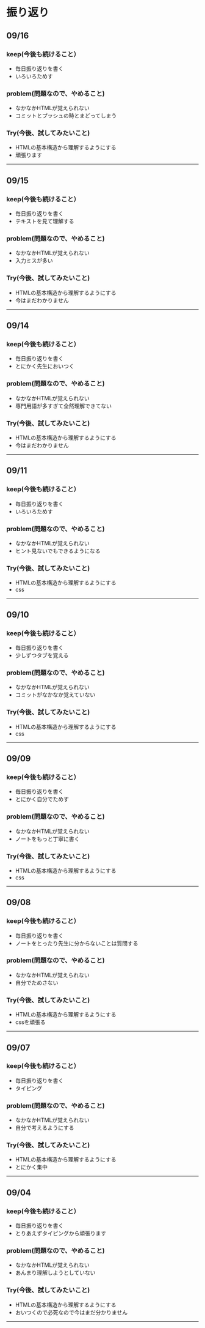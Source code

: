 # 振り返り
## 09/16

### keep(今後も続けること）

- 毎日振り返りを書く
- いろいろためす

### problem(問題なので、やめること)

- なかなかHTMLが覚えられない
- コミットとプッシュの時とまどってしまう

### Try(今後、試してみたいこと)

- HTMLの基本構造から理解するようにする
- 頑張ります

---
## 09/15

### keep(今後も続けること）

- 毎日振り返りを書く
- テキストを見て理解する

### problem(問題なので、やめること)

- なかなかHTMLが覚えられない
- 入力ミスが多い

### Try(今後、試してみたいこと)

- HTMLの基本構造から理解するようにする
- 今はまだわかりません

---
## 09/14

### keep(今後も続けること）

- 毎日振り返りを書く
- とにかく先生においつく

### problem(問題なので、やめること)

- なかなかHTMLが覚えられない
- 専門用語が多すぎて全然理解できてない

### Try(今後、試してみたいこと)

- HTMLの基本構造から理解するようにする
- 今はまだわかりません

---
## 09/11

### keep(今後も続けること）

- 毎日振り返りを書く
- いろいろためす

### problem(問題なので、やめること)

- なかなかHTMLが覚えられない
- ヒント見ないでもできるようになる

### Try(今後、試してみたいこと)

- HTMLの基本構造から理解するようにする
- css

---
## 09/10

### keep(今後も続けること）

- 毎日振り返りを書く
- 少しずつタブを覚える

### problem(問題なので、やめること)

- なかなかHTMLが覚えられない
- コミットがなかなか覚えていない

### Try(今後、試してみたいこと)

- HTMLの基本構造から理解するようにする
- css

---
## 09/09

### keep(今後も続けること）

- 毎日振り返りを書く
- とにかく自分でためす

### problem(問題なので、やめること)

- なかなかHTMLが覚えられない
- ノートをもっと丁寧に書く

### Try(今後、試してみたいこと)

- HTMLの基本構造から理解するようにする
- css

---
## 09/08

### keep(今後も続けること）

- 毎日振り返りを書く
- ノートをとったり先生に分からないことは質問する

### problem(問題なので、やめること)

- なかなかHTMLが覚えられない
- 自分でためさない

### Try(今後、試してみたいこと)

- HTMLの基本構造から理解するようにする
- cssを頑張る

---
## 09/07

### keep(今後も続けること）

- 毎日振り返りを書く
- タイピング

### problem(問題なので、やめること)

- なかなかHTMLが覚えられない
- 自分で考えるようにする

### Try(今後、試してみたいこと)

- HTMLの基本構造から理解するようにする
- とにかく集中

---
## 09/04

### keep(今後も続けること）

- 毎日振り返りを書く
- とりあえずタイピングから頑張ります

### problem(問題なので、やめること)

- なかなかHTMLが覚えられない
- あんまり理解しようとしていない

### Try(今後、試してみたいこと)

- HTMLの基本構造から理解するようにする
- おいつくので必死なので今はまだ分かりません

---
